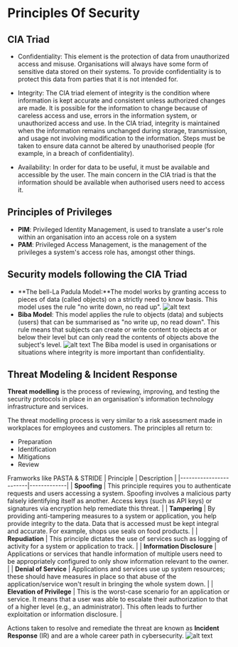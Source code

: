 # Principles Of Security

## CIA Triad

- Confidentiality: This element is the protection of data from unauthorized access and misuse. Organisations will always have some form of sensitive data stored on their systems. To provide confidentiality is to protect this data from parties that it is not intended for.

- Integrity: The CIA triad element of integrity is the condition where information is kept accurate and consistent unless authorized changes are made. It is possible for the information to change because of careless access and use, errors in the information system, or unauthorized access and use. In the CIA triad, integrity is maintained when the information remains unchanged during storage, transmission, and usage not involving modification to the information. Steps must be taken to ensure data cannot be altered by unauthorised people (for example, in a breach of confidentiality).

- Availability: In order for data to be useful, it must be available and accessible by the user. The main concern in the CIA triad is that the information should be available when authorised users need to access it.

## Principles of Privileges

- **PIM**: Privileged Identity Management, is used to translate a user's role within an organisation into an access role on a system
- **PAM**: Privileged Access Management, is the management of the privileges a system's access role has, amongst other things.

## Security models following the CIA Triad

- **The bell-La Padula Model:**The model works by granting access to pieces of data (called objects) on a strictly need to know basis. This model uses the rule "no write down, no read up".
  ![alt text](/JrPenetrationTester/PrinciplesOfSecurity/resources/bell-laPadulaModel.png)
- **Biba Model**: This model applies the rule to objects (data) and subjects (users) that can be summarised as "no write up, no read down". This rule means that subjects can create or write content to objects at or below their level but can only read the contents of objects above the subject's level.
  ![alt text](/JrPenetrationTester/PrinciplesOfSecurity/resources/bibaModel.png)
  The Biba model is used in organisations or situations where integrity is more important than confidentiality.

## Threat Modeling & Incident Response

**Threat modelling** is the process of reviewing, improving, and testing the security protocols in place in an organisation's information technology infrastructure and services.

The threat modelling process is very similar to a risk assessment made in workplaces for employees and customers. The principles all return to:

- Preparation
- Identification
- Mitigations
- Review

Framworks like PASTA & STRIDE
| Principle | Description |
|------------------------|-------------|
| **Spoofing** | This principle requires you to authenticate requests and users accessing a system. Spoofing involves a malicious party falsely identifying itself as another. Access keys (such as API keys) or signatures via encryption help remediate this threat. |
| **Tampering** | By providing anti-tampering measures to a system or application, you help provide integrity to the data. Data that is accessed must be kept integral and accurate. For example, shops use seals on food products. |
| **Repudiation** | This principle dictates the use of services such as logging of activity for a system or application to track. |
| **Information Disclosure** | Applications or services that handle information of multiple users need to be appropriately configured to only show information relevant to the owner. |
| **Denial of Service** | Applications and services use up system resources; these should have measures in place so that abuse of the application/service won't result in bringing the whole system down. |
| **Elevation of Privilege** | This is the worst-case scenario for an application or service. It means that a user was able to escalate their authorization to that of a higher level (e.g., an administrator). This often leads to further exploitation or information disclosure. |

Actions taken to resolve and remediate the threat are known as **Incident Response** (IR) and are a whole career path in cybersecurity.
![alt text](/JrPenetrationTester/PrinciplesOfSecurity/resources/IRClasiffication.png)
